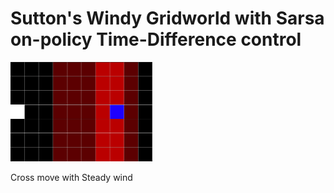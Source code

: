 # Sutton's Windy Gridworld with Sarsa on-policy Time-Difference control

<p float="center">
  <img src="./Examples/Trained_Episode.gif" width="45%" />
  <figcaption>Cross move with Steady wind</figcaption>
</p>
